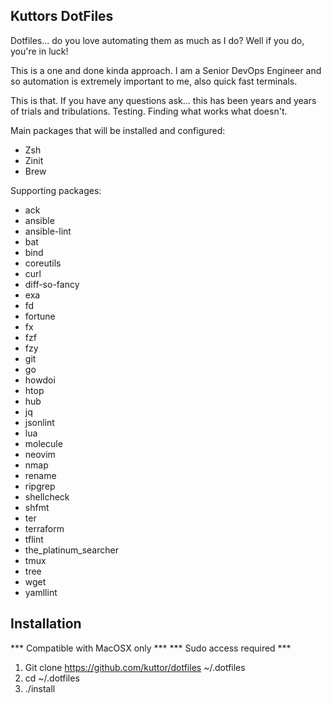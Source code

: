 Kuttors DotFiles
--------------------

Dotfiles... do you love automating them as much as I do? Well if you do, you're in luck!

This is a one and done kinda approach. I am a Senior DevOps Engineer and so automation is extremely important to me, also quick fast terminals. 

This is that. If you have any questions ask... this has been years and years of trials and tribulations. Testing. Finding what works what doesn't. 

Main packages that  will be installed and configured:  
- Zsh
- Zinit
- Brew

Supporting packages: 
-  ack
-  ansible
-  ansible-lint
-  bat
-  bind
-  coreutils
-  curl
-  diff-so-fancy
-  exa
-  fd
-  fortune
-  fx
-  fzf
-  fzy
-  git
-  go
-  howdoi
-  htop
-  hub
-  jq
-  jsonlint
-  lua
-  molecule
-  neovim
-  nmap
-  rename
-  ripgrep
-  shellcheck
-  shfmt
-  ter
-  terraform
-  tflint
-  the_platinum_searcher
-  tmux
-  tree
-  wget
-  yamllint

## Installation

*** Compatible with MacOSX only ***
*** Sudo access required ***

1. Git clone https://github.com/kuttor/dotfiles ~/.dotfiles
2. cd ~/.dotfiles
3. ./install


